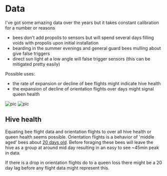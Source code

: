 # Data

I've got some amazing data over the years but it takes constant calibration for a number or reasons
 - bees don't add propolis to sensors but will spend several days filling voids with propolis upon initial installation
 - bearding in the summer evenings and general guard bees mulling about give false triggers
 - direct sun light at a low angle will false trigger sensors (this can be mitigated pretty easily)

Possible uses:
- the rate of expansion or decline of bee flights might indicate hive health
- the expansion of decline of orientation flights over days might signal queen health

![pic](https://github.com/hydronics2/2019-easy-bee-counter/blob/master/Data/orientation_flights.PNG)
![pic](https://github.com/hydronics2/2019-easy-bee-counter/blob/master/pics/short_distance.PNG)


## Hive health
Equating bee flight data and orientation flights to over all hive health or queen health seems possible. Orientation flights is a behavior of 'middle aged' bees about [20 days old](https://www.arnia.co.uk/honey-bee-orientation/#). Before foraging these bees will leave the hive as a group at around mid day resulting in an easy to see ~45min peak in data.

If there is a drop in orientation flights do to a queen loss there might be a 20 day lag before any flight data might represent this.
